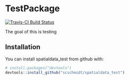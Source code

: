 
<!-- README.md is generated from README.Rmd. Please edit that file -->
TestPackage
===========

[![Travis-CI Build Status](https://travis-ci.org/scschmidt/spatialdata_test.svg?branch=master)](https://travis-ci.org/scschmidt/spatialdata_test)

The goal of this is testing

Installation
------------

You can install spatialdata\_test from github with:

``` r
# install.packages("devtools")
devtools::install_github("scschmidt/spatialdata_test")
```

